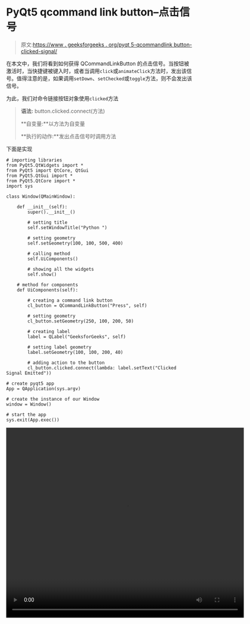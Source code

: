 # PyQt5 qcommand link button–点击信号

> 原文:[https://www . geeksforgeeks . org/pyqt 5-qcommandlink button-clicked-signal/](https://www.geeksforgeeks.org/pyqt5-qcommandlinkbutton-clicked-signal/)

在本文中，我们将看到如何获得 QCommandLinkButton 的点击信号。当按钮被激活时，当快捷键被键入时，或者当调用`click`或`animateClick`方法时，发出该信号。值得注意的是，如果调用`setDown`、`setChecked`或`toggle`方法，则不会发出该信号。

为此，我们对命令链接按钮对象使用`clicked`方法

> **语法:** button.clicked.connect(方法)
> 
> **自变量:**以方法为自变量
> 
> **执行的动作:**发出点击信号时调用方法

下面是实现

```
# importing libraries
from PyQt5.QtWidgets import * 
from PyQt5 import QtCore, QtGui
from PyQt5.QtGui import * 
from PyQt5.QtCore import * 
import sys

class Window(QMainWindow):

    def __init__(self):
        super().__init__()

        # setting title
        self.setWindowTitle("Python ")

        # setting geometry
        self.setGeometry(100, 100, 500, 400)

        # calling method
        self.UiComponents()

        # showing all the widgets
        self.show()

    # method for components
    def UiComponents(self):

        # creating a command link button
        cl_button = QCommandLinkButton("Press", self)

        # setting geometry
        cl_button.setGeometry(250, 100, 200, 50)

        # creating label
        label = QLabel("GeeksforGeeks", self)

        # setting label geometry
        label.setGeometry(100, 100, 200, 40)

        # adding action to the button
        cl_button.clicked.connect(lambda: label.setText("Clicked Signal Emitted"))

# create pyqt5 app
App = QApplication(sys.argv)

# create the instance of our Window
window = Window()

# start the app
sys.exit(App.exec())
```

<video class="wp-video-shortcode" id="video-439116-1" width="640" height="512" preload="metadata" controls=""><source type="video/mp4" src="https://media.geeksforgeeks.org/wp-content/uploads/20200625023504/Python-2020-06-25-02-34-12.mp4?_=1">[https://media.geeksforgeeks.org/wp-content/uploads/20200625023504/Python-2020-06-25-02-34-12.mp4](https://media.geeksforgeeks.org/wp-content/uploads/20200625023504/Python-2020-06-25-02-34-12.mp4)</video>